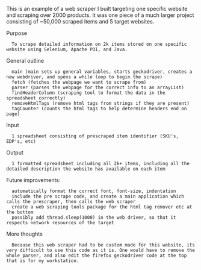 This is an example of a web scraper I built targeting one specific website and scraping over 2000 products. It was one piece of a much larger project consisting of ~50,000 scraped items and 5 target websites.

Purpose

      To scrape detailed information on 2k items stored on one specific website using Selenium, Apache POI, and Java.

General outline

      main (main sets up general variables, starts geckodriver, creates a new webdriver, and opens a while loop to begin the scrape)
      fetch (fetches the webpage we want to scrape from)
      parser (parses the webpage for the correct info to an arrayList)
      findHeaderColumn (scraping tool to format the data in the spreadsheet correctly)
      removeHtmlTags (remove html tags from strings if they are present)
      tagCounter (counts the html tags to help determine headers end on page)

Input

      1 spreadsheet consisting of prescraped item identifier (SKU's, EDP's, etc)

Output

      1 formatted spreadsheet including all 2k+ items, including all the detailed description the website has available on each item

Future improvements:

      automatically format the correct font, font-size, indentation
      include the pre scrape code, and create a main application which calls the prescraper, then calls the web scraper
      create a web scraping tools package for the html tag remover etc at the bottom
      possibly add thread.sleep(1000) in the web driver, so that it respects network resources of the target

More thoughts

      Because this web scraper had to be custom made for this website, its very difficult to use this code as it is. One would have to remove the whole parser, and also edit the firefox geckodriver code at the top that is for my workstation.

